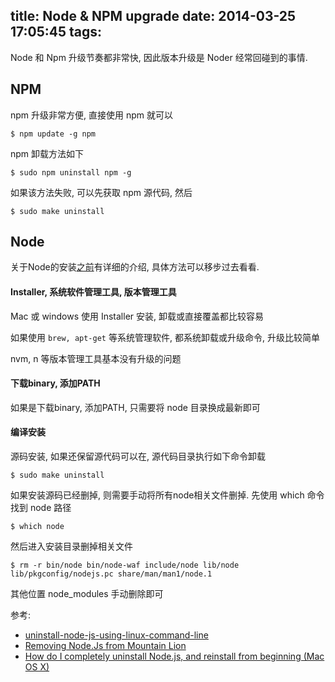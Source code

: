 title: Node & NPM upgrade
date: 2014-03-25 17:05:45
tags:
---

Node 和 Npm 升级节奏都非常快, 因此版本升级是 Noder 经常回碰到的事情.

## NPM
npm 升级非常方便, 直接使用 npm 就可以

```
$ npm update -g npm
```

npm 卸载方法如下
```
$ sudo npm uninstall npm -g
```
如果该方法失败, 可以先获取 npm 源代码, 然后
	
    $ sudo make uninstall

<!-- more -->

## Node
关于Node的安装[之前](http://n.thepana.com/2013/09/21/nodejs_install/)有详细的介绍, 具体方法可以移步过去看看.

#### Installer, 系统软件管理工具, 版本管理工具
Mac 或 windows 使用 Installer 安装, 卸载或直接覆盖都比较容易

如果使用 `brew, apt-get` 等系统管理软件, 都系统卸载或升级命令, 升级比较简单

nvm, n 等版本管理工具基本没有升级的问题

#### 下载binary, 添加PATH
如果是下载binary, 添加PATH, 只需要将 node 目录换成最新即可


#### 编译安装
源码安装, 如果还保留源代码可以在, 源代码目录执行如下命令卸载

	$ sudo make uninstall
    
如果安装源码已经删掉, 则需要手动将所有node相关文件删掉. 先使用 which 命令找到 node 路径

	$ which node

然后进入安装目录删掉相关文件

	$ rm -r bin/node bin/node-waf include/node lib/node lib/pkgconfig/nodejs.pc share/man/man1/node.1
    
其他位置 node_modules 手动删除即可

参考:

* [uninstall-node-js-using-linux-command-line](http://stackoverflow.com/questions/5650169/uninstall-node-js-using-linux-command-line)
* [Removing Node.Js from Mountain Lion](http://stackoverflow.com/questions/14673327/removing-node-js-from-mountain-lion)
* [How do I completely uninstall Node.js, and reinstall from beginning (Mac OS X)](http://stackoverflow.com/questions/11177954/how-do-i-completely-uninstall-node-js-and-reinstall-from-beginning-mac-os-x)